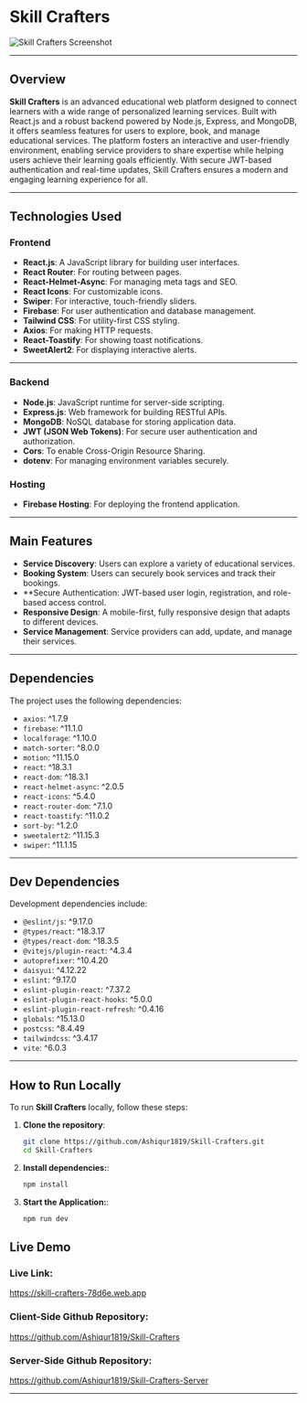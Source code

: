 # Skill Crafters

![Skill Crafters Screenshot](https://i.ibb.co.com/zfngPVx/skill-crafters.png)

---

## Overview

**Skill Crafters** is an advanced educational web platform designed to connect learners with a wide range of personalized learning services. Built with React.js and a robust backend powered by Node.js, Express, and MongoDB, it offers seamless features for users to explore, book, and manage educational services. The platform fosters an interactive and user-friendly environment, enabling service providers to share expertise while helping users achieve their learning goals efficiently. With secure JWT-based authentication and real-time updates, Skill Crafters ensures a modern and engaging learning experience for all.

---

## Technologies Used
### Frontend
- **React.js**: A JavaScript library for building user interfaces.
- **React Router**: For routing between pages.
- **React-Helmet-Async**: For managing meta tags and SEO.
- **React Icons**: For customizable icons.
- **Swiper**: For interactive, touch-friendly sliders.
- **Firebase**: For user authentication and database management.
- **Tailwind CSS**: For utility-first CSS styling.
- **Axios**: For making HTTP requests.
- **React-Toastify**: For showing toast notifications.
- **SweetAlert2**: For displaying interactive alerts.

---

### Backend
- **Node.js**: JavaScript runtime for server-side scripting.
- **Express.js**: Web framework for building RESTful APIs.
- **MongoDB**: NoSQL database for storing application data.
- **JWT (JSON Web Tokens)**: For secure user authentication and authorization.
- **Cors**: To enable Cross-Origin Resource Sharing.
- **dotenv**: For managing environment variables securely.

### Hosting
- **Firebase Hosting**: For deploying the frontend application.

---

## Main Features
- **Service Discovery**: Users can explore a variety of educational services.
- **Booking System**: Users can securely book services and track their bookings.
- **Secure Authentication: JWT-based user login, registration, and role-based access control.
- **Responsive Design**: A mobile-first, fully responsive design that adapts to different devices.
- **Service Management**: Service providers can add, update, and manage their services.

---

## Dependencies

The project uses the following dependencies:

- `axios`: ^1.7.9
- `firebase`: ^11.1.0
- `localforage`: ^1.10.0
- `match-sorter`: ^8.0.0
- `motion`: ^11.15.0
- `react`: ^18.3.1
- `react-dom`: ^18.3.1
- `react-helmet-async`: ^2.0.5
- `react-icons`: ^5.4.0
- `react-router-dom`: ^7.1.0
- `react-toastify`: ^11.0.2
- `sort-by`: ^1.2.0
- `sweetalert2`: ^11.15.3
- `swiper`: ^11.1.15

---

## Dev Dependencies

Development dependencies include:

- `@eslint/js`: ^9.17.0
- `@types/react`: ^18.3.17
- `@types/react-dom`: ^18.3.5
- `@vitejs/plugin-react`: ^4.3.4
- `autoprefixer`: ^10.4.20
- `daisyui`: ^4.12.22
- `eslint`: ^9.17.0
- `eslint-plugin-react`: ^7.37.2
- `eslint-plugin-react-hooks`: ^5.0.0
- `eslint-plugin-react-refresh`: ^0.4.16
- `globals`: ^15.13.0
- `postcss`: ^8.4.49
- `tailwindcss`: ^3.4.17
- `vite`: ^6.0.3

---

## How to Run Locally

To run **Skill Crafters** locally, follow these steps:

1. **Clone the repository**:
   ```bash
   git clone https://github.com/Ashiqur1819/Skill-Crafters.git
   cd Skill-Crafters

2. **Install dependencies:**:
   ```bash
   npm install

3. **Start the Application:**:
   ```bash
   npm run dev

## Live Demo
### Live Link:
https://skill-crafters-78d6e.web.app
### Client-Side Github Repository:
https://github.com/Ashiqur1819/Skill-Crafters
### Server-Side Github Repository:
https://github.com/Ashiqur1819/Skill-Crafters-Server

---
